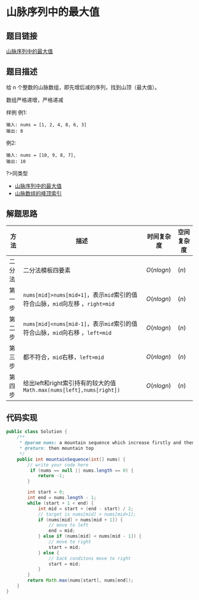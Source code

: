 

#  山脉序列中的最大值

## 题目链接

[山脉序列中的最大值](https://www.lintcode.com/problem/585/?_from=ladder&fromId=161)

## 题目描述
给 n 个整数的山脉数组，即先增后减的序列，找到山顶（最大值）。

数组严格递增，严格递减

样例
例1:
```shell
输入: nums = [1, 2, 4, 8, 6, 3]
输出: 8
```
例2:
```shell
输入: nums = [10, 9, 8, 7],
输出: 10
```
?>同类型<br>
  - [山脉序列中的最大值](newnotes/leetcode/山脉序列的最大值.md)<br>
  - [山脉数组的峰顶索引](newnotes/leetcode/山脉数组的峰顶索引.md) <br>

## 解题思路
| 方法  |描述 |时间复杂度 |空间复杂度|
|---|---|---|---|
|  二分法 | 二分法模板四要素  | $O(nlogn)$|$(n)$|
|  第一步 | `nums[mid]>nums[mid+1]`，表示`mid`索引的值符合山脉，`mid`向左移 ，`right=mid ` | $O(nlogn)$|$(n)$|
|  第二步 | `nums[mid]<nums[mid-1]`，表示`mid`索引的值符合山脉，`mid`向右移 ，`left=mid` | $O(nlogn)$|$(n)$|
|  第三步 | 都不符合，`mid`右移，`left=mid ` | $O(nlogn)$|$(n)$|
|  第四步 | 给出left和right索引持有的较大的值`Math.max(nums[left],nums[right])` | $O(nlogn)$|$(n)$|


## 代码实现


```java
public class Solution {
    /**
     * @param nums: a mountain sequence which increase firstly and then decrease
     * @return: then mountain top
     */
    public int mountainSequence(int[] nums) {
        // write your code here
         if (nums == null || nums.length == 0) {
            return -1;
        }

        int start = 0;
        int end = nums.length - 1;
        while (start + 1 < end) {
            int mid = start + (end - start) / 2;
            // target is nums[mid] > nums[mid+1];
            if (nums[mid] > nums[mid + 1]) {
                // move to left
                end = mid;
            } else if (nums[mid] < nums[mid - 1]) {
                // move to right
                start = mid;
            } else {
                // back conditons move to right
                start = mid;
            }
        }
        return Math.max(nums[start], nums[end]);
    }
}

```